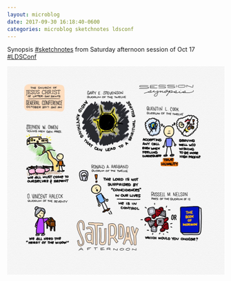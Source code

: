 ```yaml
---
layout: microblog
date: 2017-09-30 16:18:40-0600
categories: microblog sketchnotes ldsconf
---
```

Synopsis [#sketchnotes](/categories/sketchnotes) from Saturday afternoon session of Oct 17 [#LDSConf](/categories/ldsconf)

![Saturday Afternoon Conference Sketchnotes](/images/microblog/201709301618.jpg)
